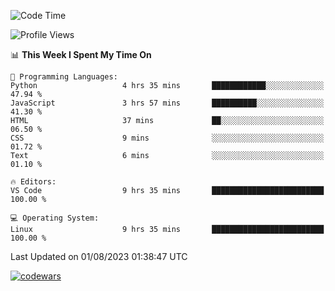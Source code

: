 <!--START_SECTION:waka-->
![Code Time](http://img.shields.io/badge/Code%20Time-253%20hrs%203%20mins-blue)

![Profile Views](http://img.shields.io/badge/Profile%20Views-25-blue)

📊 **This Week I Spent My Time On** 

```text
💬 Programming Languages: 
Python                   4 hrs 35 mins       ████████████░░░░░░░░░░░░░   47.94 % 
JavaScript               3 hrs 57 mins       ██████████░░░░░░░░░░░░░░░   41.30 % 
HTML                     37 mins             ██░░░░░░░░░░░░░░░░░░░░░░░   06.50 % 
CSS                      9 mins              ░░░░░░░░░░░░░░░░░░░░░░░░░   01.72 % 
Text                     6 mins              ░░░░░░░░░░░░░░░░░░░░░░░░░   01.10 % 

🔥 Editors: 
VS Code                  9 hrs 35 mins       █████████████████████████   100.00 % 

💻 Operating System: 
Linux                    9 hrs 35 mins       █████████████████████████   100.00 % 
```


 Last Updated on 01/08/2023 01:38:47 UTC
<!--END_SECTION:waka-->
[![codewars](https://www.codewars.com/users/Delitel/badges/large)](https://www.codewars.com/users/Delitel)   
